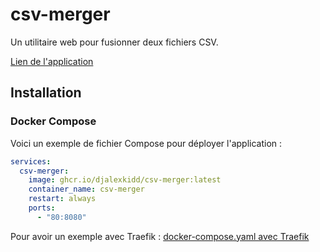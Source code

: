 # csv-merger

Un utilitaire web pour fusionner deux fichiers CSV.

[Lien de l'application](https://djalexkidd.github.io/csv-merger)

## Installation

### Docker Compose

Voici un exemple de fichier Compose pour déployer l'application :

```yaml
services:
  csv-merger:
    image: ghcr.io/djalexkidd/csv-merger:latest
    container_name: csv-merger
    restart: always
    ports:
      - "80:8080"
```

Pour avoir un exemple avec Traefik : [docker-compose.yaml avec Traefik](https://github.com/djalexkidd/csv-merger/blob/master/docker-compose.yaml)